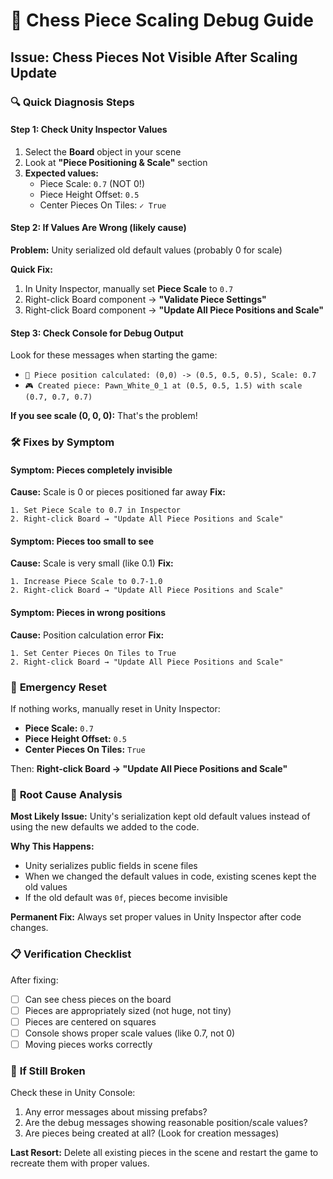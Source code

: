 # 🐛 Chess Piece Scaling Debug Guide

## Issue: Chess Pieces Not Visible After Scaling Update

### 🔍 **Quick Diagnosis Steps**

#### **Step 1: Check Unity Inspector Values**
1. Select the **Board** object in your scene
2. Look at **"Piece Positioning & Scale"** section
3. **Expected values:**
   - Piece Scale: `0.7` (NOT 0!)
   - Piece Height Offset: `0.5`
   - Center Pieces On Tiles: `✓ True`

#### **Step 2: If Values Are Wrong (likely cause)**
**Problem:** Unity serialized old default values (probably 0 for scale)

**Quick Fix:**
1. In Unity Inspector, manually set **Piece Scale** to `0.7`
2. Right-click Board component → **"Validate Piece Settings"**
3. Right-click Board component → **"Update All Piece Positions and Scale"**

#### **Step 3: Check Console for Debug Output**
Look for these messages when starting the game:
- `🎯 Piece position calculated: (0,0) -> (0.5, 0.5, 0.5), Scale: 0.7`
- `🎮 Created piece: Pawn_White_0_1 at (0.5, 0.5, 1.5) with scale (0.7, 0.7, 0.7)`

**If you see scale (0, 0, 0):** That's the problem!

### 🛠️ **Fixes by Symptom**

#### **Symptom: Pieces completely invisible**
**Cause:** Scale is 0 or pieces positioned far away
**Fix:** 
```
1. Set Piece Scale to 0.7 in Inspector
2. Right-click Board → "Update All Piece Positions and Scale"
```

#### **Symptom: Pieces too small to see**
**Cause:** Scale is very small (like 0.1)
**Fix:**
```
1. Increase Piece Scale to 0.7-1.0
2. Right-click Board → "Update All Piece Positions and Scale"
```

#### **Symptom: Pieces in wrong positions**
**Cause:** Position calculation error
**Fix:**
```
1. Set Center Pieces On Tiles to True
2. Right-click Board → "Update All Piece Positions and Scale"
```

### 🔧 **Emergency Reset**

If nothing works, manually reset in Unity Inspector:
- **Piece Scale:** `0.7`
- **Piece Height Offset:** `0.5` 
- **Center Pieces On Tiles:** `True`

Then: **Right-click Board → "Update All Piece Positions and Scale"**

### 🎯 **Root Cause Analysis**

**Most Likely Issue:** Unity's serialization kept old default values instead of using the new defaults we added to the code.

**Why This Happens:** 
- Unity serializes public fields in scene files
- When we changed the default values in code, existing scenes kept the old values
- If the old default was `0f`, pieces become invisible

**Permanent Fix:** Always set proper values in Unity Inspector after code changes.

### 📋 **Verification Checklist**

After fixing:
- [ ] Can see chess pieces on the board
- [ ] Pieces are appropriately sized (not huge, not tiny)
- [ ] Pieces are centered on squares
- [ ] Console shows proper scale values (like 0.7, not 0)
- [ ] Moving pieces works correctly

### 🚨 **If Still Broken**

Check these in Unity Console:
1. Any error messages about missing prefabs?
2. Are the debug messages showing reasonable position/scale values?
3. Are pieces being created at all? (Look for creation messages)

**Last Resort:** Delete all existing pieces in the scene and restart the game to recreate them with proper values.
